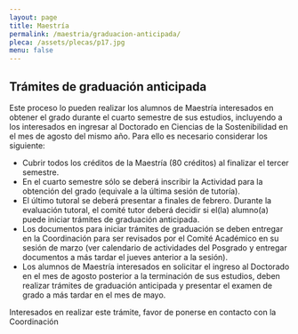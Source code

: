 ```yaml
---
layout: page
title: Maestría
permalink: /maestria/graduacion-anticipada/
pleca: /assets/plecas/p17.jpg
menu: false
---
```


## Trámites de graduación anticipada

Este proceso lo pueden realizar los alumnos de Maestría interesados en obtener el grado durante el cuarto semestre 
de sus estudios, incluyendo a los interesados en ingresar al Doctorado en Ciencias de la Sostenibilidad en el mes 
de agosto del mismo año. Para ello es necesario considerar los siguiente: 

 - Cubrir todos los créditos de la Maestría (80 créditos) al finalizar el tercer semestre. 
 - En el cuarto semestre sólo se deberá inscribir la Actividad para la obtención del grado (equivale a la última sesión de tutoría).
 - El último tutoral se deberá presentar a finales de febrero. Durante la evaluación tutoral, el comité tutor deberá decidir si el(la) 
   alumno(a) puede iniciar trámites de graduación anticipada.  
 - Los documentos para iniciar trámites de graduación se deben entregar en la Coordinación para ser revisados por el Comité Académico 
   en su sesión de marzo (ver calendario de actividades del Posgrado y entregar documentos a más tardar el jueves anterior a la sesión).
 - Los alumnos de Maestría interesados en solicitar el ingreso al Doctorado en el mes de agosto posterior a la terminación de sus 
   estudios, deben realizar trámites de graduación anticipada y presentar el examen de grado a más tardar en el mes de mayo.

Interesados en realizar este trámite, favor de ponerse en contacto con la Coordinación

